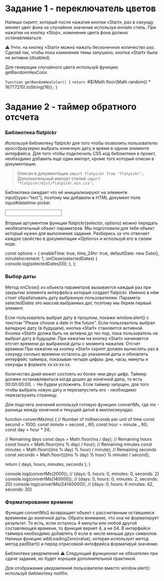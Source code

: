 # Задание 1 - переключатель цветов

Напиши скрипт, который после нажатия кнопки «Start», раз в секунду меняет цвет фона <body> на
случайное значение используя инлайн стиль. При нажатии на кнопку «Stop», изменение цвета фона должно
останавливаться.

⚠️ Учти, на кнопку «Start» можно нажать бесконечное количество раз. Сделай так, чтобы пока изменение
темы запушено, кнопка «Start» была не активна (disabled).

Для генерации случайного цвета используй функцию getRandomHexColor.

`function getRandomHexColor() {` `return `#${Math.floor(Math.random() \* 16777215).toString(16)}`;`
`}`

# Задание 2 - таймер обратного отсчета

### Библиотека flatpickr

Используй библиотеку flatpickr для того чтобы позволить пользователю кроссбраузерно выбрать конечную
дату и время в одном элементе интерфейса. Для того чтобы подключить CSS код библиотеки в проект,
необходимо добавить еще один импорт, кроме того который описан в документации.

> Описан в документации `import flatpickr from "flatpickr";` Дополнительный импорт стилей
> `import "flatpickr/dist/flatpickr.min.css";`

Библиотека ожидает что её инициализируют на элементе input[type="text"], поэтому мы добавили в HTML
документ поле input#datetime-picker.

<input type="text" id="datetime-picker" />

Вторым аргументом функции flatpickr(selector, options) можно передать необязательный объект
параметров. Мы подготовили для тебя объект который нужен для выполнения задания. Разберись за что
отвечает каждое свойство в документации «Options» и используй его в своем коде.

const options = { enableTime: true, time_24hr: true, defaultDate: new Date(), minuteIncrement: 1,
onClose(selectedDates) { console.log(selectedDates[0]); }, };

### Выбор даты

Метод onClose() из обьекта параметров вызывается каждый раз при закрытии элемента интерфейса который
создает flatpickr. Именно в нём стоит обрабатывать дату выбранную пользователем. Параметр
selectedDates это массив выбранных дат, поэтому мы берем первый элемент.

Если пользователь выбрал дату в прошлом, покажи window.alert() с текстом "Please choose a date in
the future". Если пользователь выбрал валидную дату (в будущем), кнопка «Start» становится активной.
Кнопка «Start» должа быть не активна до тех пор, пока пользователь не выбрал дату в будущем. При
нажатии на кнопку «Start» начинается отсчет времени до выбранной даты с момента нажатия. Отсчет
времени При нажатии на кнопку «Start» скрипт должен вычислять раз в секунду сколько времени осталось
до указанной даты и обновлять интерфейс таймера, показывая четыре цифры: дни, часы, минуты и секунды
в формате xx:xx:xx:xx.

Количество дней может состоять из более чем двух цифр. Таймер должен останавливаться когда дошел до
конечной даты, то есть 00:00:00:00. 💡 Не будем усложнять. Если таймер запущен, для того чтобы
выбрать новую дату и перезапустить его - необходимо перезагрузить страницу.

Для подсчета значений используй готовую функцию convertMs, где ms - разница между конечной и текущей
датой в миллисекундах.

function convertMs(ms) { // Number of milliseconds per unit of time const second = 1000; const
minute = second _ 60; const hour = minute _ 60; const day = hour \* 24;

// Remaining days const days = Math.floor(ms / day); // Remaining hours const hours = Math.floor((ms
% day) / hour); // Remaining minutes const minutes = Math.floor(((ms % day) % hour) / minute); //
Remaining seconds const seconds = Math.floor((((ms % day) % hour) % minute) / second);

return { days, hours, minutes, seconds }; }

console.log(convertMs(2000)); // {days: 0, hours: 0, minutes: 0, seconds: 2}
console.log(convertMs(140000)); // {days: 0, hours: 0, minutes: 2, seconds: 20}
console.log(convertMs(24140000)); // {days: 0, hours: 6 minutes: 42, seconds: 20}

### Форматирование времени

Функция convertMs() возвращает объект с рассчитанным оставшимся временем до конечной даты. Обрати
внимание, что она не форматирует результат. То есть, если осталось 4 минуты или любой другой
составляющей времени, то функция вернет 4, а не 04. В интерфейсе таймера необходимо добавлять 0 если
в числе меньше двух символов. Напиши функцию addLeadingZero(value), которая использует метод метод
padStart() и перед отрисовкой интефрейса форматируй значение.

Библиотека уведомлений ⚠️ Следующий функционал не обязателен при сдаче задания, но будет хорошей
дополнительной практикой.

Для отображения уведомлений пользователю вместо window.alert() используй библиотеку notiflix.
